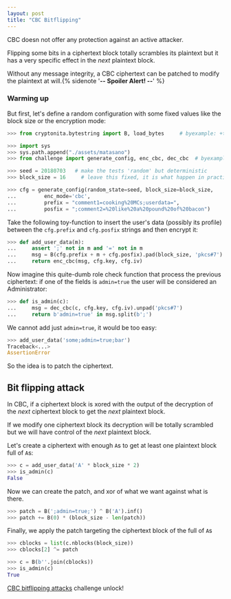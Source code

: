 ```yaml
---
layout: post
title: "CBC Bitflipping"
---
```


CBC doesn not offer any protection against an active attacker.

Flipping some bits in a ciphertext block totally scrambles its
plaintext but it has a very specific effect in the *next* plaintext
block.

Without any message integrity, a CBC ciphertext can be patched
to modify the plaintext at will.{% sidenote '**-- Spoiler Alert! --**' %}<!--more-->

### Warming up

But first, let's define a random configuration with some fixed values like
the block size or the encryption mode:

```python
>>> from cryptonita.bytestring import B, load_bytes     # byexample: +timeout=10

>>> import sys
>>> sys.path.append("./assets/matasano")
>>> from challenge import generate_config, enc_cbc, dec_cbc  # byexample: +timeout=10

>>> seed = 20180703   # make the tests 'random' but deterministic
>>> block_size = 16     # leave this fixed, it is what happen in practice

>>> cfg = generate_config(random_state=seed, block_size=block_size,
...         enc_mode='cbc',
...         prefix = "comment1=cooking%20MCs;userdata=",
...         posfix = ";comment2=%20like%20a%20pound%20of%20bacon")

```

Take the following toy-function to insert the user's data (possibly
its profile) between the ``cfg.prefix`` and ``cfg.posfix`` strings
and then encrypt it:

```python
>>> def add_user_data(m):
...     assert ';' not in m and '=' not in m
...     msg = B(cfg.prefix + m + cfg.posfix).pad(block_size, 'pkcs#7')
...     return enc_cbc(msg, cfg.key, cfg.iv)

```

Now imagine this quite-dumb role check function that process the
previous ciphertext: if one of the fields is ``admin=true``
the user will be considered an Administrator:

```python
>>> def is_admin(c):
...     msg = dec_cbc(c, cfg.key, cfg.iv).unpad('pkcs#7')
...     return b'admin=true' in msg.split(b';')

```

We cannot add just ``admin=true``, it would be too easy:

```python
>>> add_user_data('some;admin=true;bar')
Traceback<...>
AssertionError

```

So the idea is to patch the ciphertext.

## Bit flipping attack

In CBC, if a ciphertext block is xored with the output of the decryption
of the *next* ciphertext block to get the *next* plaintext block.

If we modify one ciphertext block its decryption will be totally scrambled
but we will have control of the *next* plaintext block.

Let's create a ciphertext with enough ``A``s to get at least one plaintext block
full of ``A``s:

```python
>>> c = add_user_data('A' * block_size * 2)
>>> is_admin(c)
False

```

Now we can create the patch, and xor of what we want against what
is there.

```python
>>> patch = B(';admin=true;') ^ B('A').inf()
>>> patch += B(0) * (block_size - len(patch))

```

Finally, we apply the patch targeting the ciphertext block of the
full of ``A``s

```python
>>> cblocks = list(c.nblocks(block_size))
>>> cblocks[2] ^= patch

>>> c = B(b''.join(cblocks))
>>> is_admin(c)
True

```

[CBC bitflipping attacks](https://cryptopals.com/sets/2/challenges/16)
challenge unlock!

